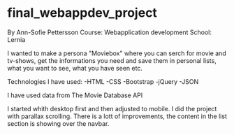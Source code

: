 # final_webappdev_project

By Ann-Sofie Pettersson 
Course: Webapplication development
School: Lernia

I wanted to make a persona "Moviebox" where you can serch for movie and tv-shows, get the informations you need and save them in personal lists, what you want to see, what you have seen etc.  

Technologies I have used:
-HTML
-CSS
-Bootstrap
-jQuery
-JSON

I have used data from The Movie Database API

I started whith desktop first and then adjusted to mobile. I did the project with parallax scrolling. There is a lott of improvements, 
the content in the list section is showing over the navbar.